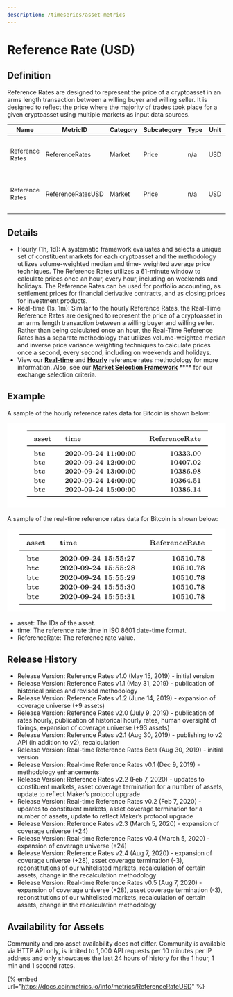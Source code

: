 ```yaml
---
description: /timeseries/asset-metrics
---
```


# Reference Rate (USD)

## **Definition**

Reference Rates are designed to represent the price of a cryptoasset in an arms length transaction between a willing buyer and willing seller. It is designed to reflect the price where the majority of trades took place for a given cryptoasset using multiple markets as input data sources.

| Name            | **MetricID**      | **Category** | **Subcategory** | **Type** | **Unit** | **Interval**                |
| --------------- | ----------------- | ------------ | --------------- | -------- | -------- | --------------------------- |
| Reference Rates | ReferenceRates    | Market       | Price           | n/a      | USD      | 1d, 1d-ny-close, 1h, 1m, 1s |
| Reference Rates | ReferenceRatesUSD | Market       | Price           | n/a      | USD      | 1d, 1d-ny-close, 1h, 1m, 1s |

## Details

* Hourly (1h, 1d): A systematic framework evaluates and selects a unique set of constituent markets for each cryptoasset and the methodology utilizes volume-weighted median and time- weighted average price techniques. The Reference Rates utilizes a 61-minute window to calculate prices once an hour, every hour, including on weekends and holidays. The Reference Rates can be used for portfolio accounting, as settlement prices for financial derivative contracts, and as closing prices for investment products.
* Real-time (1s, 1m):  Similar to the hourly Reference Rates, the Real-Time Reference Rates are designed to represent the price of a cryptoasset in an arms length transaction between a willing buyer and willing seller. Rather than being calculated once an hour, the Real-Time Reference Rates has a separate methodology that utilizes volume-weighted median and inverse price variance weighting techniques to calculate prices once a second, every second, including on weekends and holidays.&#x20;
* View our [**Real-time**](https://coinmetrics.io/rtrr-methodology/) and [**Hourly**](https://coinmetrics.io/reference-rates-methodology/) reference rates methodology for more information.  Also, see our [**Market Selection Framework**](https://coinmetrics.io/reference-rates-market-selection-framework/) **** for our exchange selection criteria.

## **Example**

A sample of the hourly reference rates data for Bitcoin is shown below:

![](<../../.gitbook/assets/0 (3).png>)

A sample of the real-time reference rates data for Bitcoin is shown below:

![](../../.gitbook/assets/1.png)

* asset:  The IDs of the asset.  &#x20;
* time: The reference rate time in ISO 8601 date-time format.
* ReferenceRate:  The reference rate value.

## Release History

* Release Version: Reference Rates v1.0 (May 15, 2019) - initial version
* Release Version: Reference Rates v1.1 (May 31, 2019)  - publication of historical prices and revised methodology
* Release Version: Reference Rates v1.2 (June 14, 2019) - expansion of coverage universe (+9 assets)
* Release Version: Reference Rates v2.0 (July 9, 2019) - publication of rates hourly, publication of historical hourly rates, human oversight of fixings, expansion of coverage universe (+93 assets)
* Release Version: Reference Rates v2.1 (Aug 30, 2019) - publishing to v2 API (in addition to v2), recalculation&#x20;
* Release Version:  Real-time Reference Rates Beta (Aug 30, 2019) - initial version
* Release Version: Real-time Reference Rates v0.1 (Dec 9, 2019) - methodology enhancements
* Release Version: Reference Rates v2.2 (Feb 7, 2020) - updates to constituent markets, asset coverage termination for a number of assets, update to reflect Maker’s protocol upgrade
* Release Version: Real-time Reference Rates v0.2 (Feb 7, 2020) - updates to constituent markets, asset coverage termination for a number of assets, update to reflect Maker’s protocol upgrade
* Release Version: Reference Rates v2.3 (March 5, 2020) - expansion of coverage universe (+24)&#x20;
* Release Version: Real-time Reference Rates v0.4 (March 5, 2020) -  expansion of coverage universe (+24)&#x20;
* Release Version: Reference Rates v2.4 (Aug 7, 2020) - expansion of coverage universe (+28), asset coverage termination (-3), reconstitutions of our whitelisted markets, recalculation of certain assets, change in the recalculation methodology
* Release Version: Real-time Reference Rates v0.5 (Aug 7, 2020) - expansion of coverage universe (+28), asset coverage termination (-3), reconstitutions of our whitelisted markets, recalculation of certain assets, change in the recalculation methodology

## **Availability for Assets**

Community and pro asset availability does not differ.  Community is available via HTTP API only, is limited to 1,000 API requests per 10 minutes per IP address and only showcases the last 24 hours of history for the 1 hour, 1 min and 1 second rates.&#x20;

{% embed url="https://docs.coinmetrics.io/info/metrics/ReferenceRateUSD" %}
